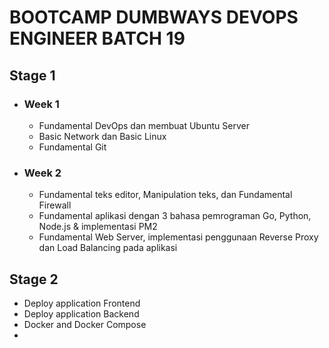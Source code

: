 # BOOTCAMP DUMBWAYS DEVOPS ENGINEER BATCH 19
## Stage 1
 + ### Week 1
    + Fundamental DevOps dan membuat Ubuntu Server
    + Basic Network dan Basic Linux
    + Fundamental Git
 + ### Week 2
    + Fundamental teks editor, Manipulation teks, dan Fundamental Firewall
    + Fundamental aplikasi dengan 3 bahasa pemrograman Go, Python, Node.js & implementasi PM2
    + Fundamental Web Server, implementasi penggunaan Reverse Proxy dan Load Balancing pada aplikasi

## Stage 2
  + Deploy application Frontend
  + Deploy application Backend
  + Docker and Docker Compose
  + 
